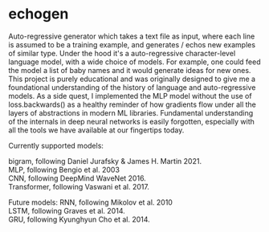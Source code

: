 # echogen
Auto-regressive generator which takes a text file as input, where each line is assumed to be a training example, and generates / echos new examples of similar type. Under the hood it's a auto-regressive character-level language model, with a wide choice of models. For example, one could feed the model a list of baby names and it would generate ideas for new ones. This project is purely educational and was originally designed to give me a foundational understanding of the history of language and auto-regressive models. As a side quest, I implemented the MLP model without the use of loss.backwards() as a healthy reminder of how gradients flow under all the layers of abstractions in modern ML libraries. Fundamental understanding of the internals in deep neural networks is easily forgotten, especially with all the tools we have available at our fingertips today. 

Currently supported models:

bigram, following Daniel Jurafsky & James H. Martin 2021. <br /> 
MLP, following Bengio et al. 2003  <br /> 
CNN, following DeepMind WaveNet 2016. <br /> 
Transformer, following Vaswani et al. 2017. <br /> 

Future models:
RNN, following Mikolov et al. 2010  <br /> 
LSTM, following Graves et al. 2014. <br /> 
GRU, following Kyunghyun Cho et al. 2014. <br /> 
